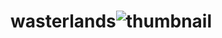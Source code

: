 # wasterlands![thumbnail](https://user-images.githubusercontent.com/59722558/196350357-fca29ead-cd24-4edc-af87-3220dcefdc09.png)
